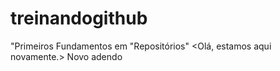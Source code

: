 # treinandogithub
"Primeiros Fundamentos em "Repositórios"
<Olá, estamos aqui novamente.>
Novo adendo
